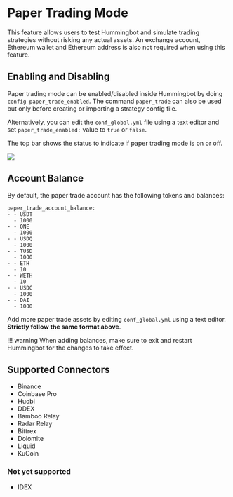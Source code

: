 # Paper Trading Mode

This feature allows users to test Hummingbot and simulate trading strategies without risking any actual assets. An exchange account, Ethereum wallet and Ethereum address is also not required when using this feature.

## Enabling and Disabling

Paper trading mode can be enabled/disabled inside Hummingbot by doing `config paper_trade_enabled`. The command `paper_trade` can also be used but only before creating or importing a strategy config file.

Alternatively, you can edit the `conf_global.yml` file using a text editor and set `paper_trade_enabled:` value to `true` or `false`.

The top bar shows the status to indicate if paper trading mode is on or off.

![](/assets/img/paper_trade_mode.png)


## Account Balance

By default, the paper trade account has the following tokens and balances:

```
paper_trade_account_balance:
- - USDT
  - 1000
- - ONE
  - 1000
- - USDQ
  - 1000
- - TUSD
  - 1000
- - ETH
  - 10
- - WETH
  - 10
- - USDC
  - 1000
- - DAI
  - 1000
```

Add more paper trade assets by editing `conf_global.yml` using a text editor. **Strictly follow the same format above**.

!!! warning
    When adding balances, make sure to exit and restart Hummingbot for the changes to take effect.


## Supported Connectors

- Binance
- Coinbase Pro
- Huobi
- DDEX
- Bamboo Relay
- Radar Relay
- Bittrex
- Dolomite
- Liquid
- KuCoin

### Not yet supported

- IDEX

